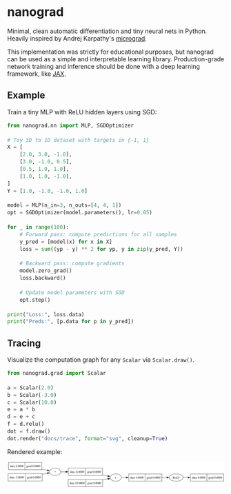 # nanograd

Minimal, clean automatic differentiation and tiny neural nets in Python. Heavily inspired by Andrej Karpathy's [micrograd](https://github.com/karpathy/micrograd).

This implementation was strictly for educational purposes, but nanograd can be used as a simple and interpretable learning library. Production-grade network training and inference should be done with a deep learning framework, like [JAX](https://github.com/ayushgun/learn-jax).

## Example

Train a tiny MLP with ReLU hidden layers using SGD:

```python
from nanograd.nn import MLP, SGDOptimizer

# Toy 3D to 1D dataset with targets in {-1, 1}
X = [
    [2.0, 3.0, -1.0],
    [3.0, -1.0, 0.5],
    [0.5, 1.0, 1.0],
    [1.0, 1.0, -1.0],
]
Y = [1.0, -1.0, -1.0, 1.0]

model = MLP(n_in=3, n_outs=[4, 4, 1])
opt = SGDOptimizer(model.parameters(), lr=0.05)

for _ in range(100):
    # Forward pass: compute predictions for all samples
    y_pred = [model(x) for x in X]
    loss = sum((yp - y) ** 2 for yp, y in zip(y_pred, Y))

    # Backward pass: compute gradients
    model.zero_grad()
    loss.backward()

    # Update model parameters with SGD
    opt.step()

print("Loss:", loss.data)
print("Preds:", [p.data for p in y_pred])
```

## Tracing

Visualize the computation graph for any `Scalar` via `Scalar.draw()`.

```python
from nanograd.grad import Scalar

a = Scalar(2.0)
b = Scalar(-3.0)
c = Scalar(10.0)
e = a * b
d = e + c
f = d.relu()
dot = f.draw()
dot.render("docs/trace", format="svg", cleanup=True)
```

Rendered example:

![Computation graph](docs/trace.svg)
